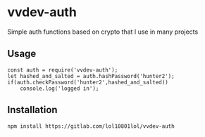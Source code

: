 # vvdev-auth

Simple auth functions based on crypto that I use in many projects

## Usage

```
const auth = require('vvdev-auth');
let hashed_and_salted = auth.hashPassword('hunter2');
if(auth.checkPassword('hunter2',hashed_and_salted))
    console.log('logged in');
```

## Installation

```
npm install https://gitlab.com/lol10801lol/vvdev-auth
```
